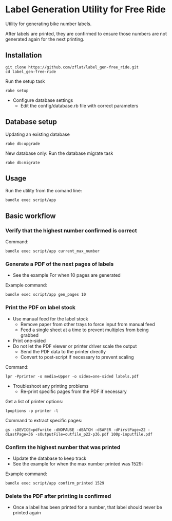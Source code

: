 # Label Generation Utility for Free Ride

Utility for generating bike number labels. 

After labels are printed, they are confirmed to ensure those numbers are not generated again for the next printing. 

## Installation

    git clone https://github.com/zflat/label_gen-free_ride.git
    cd label_gen-free-ride

Run the setup task

    rake setup

* Configure database settings 
  * Edit the config/database.rb file with correct parameters

## Database setup

Updating an existing database

    rake db:upgrade

New database only: Run the database migrate task

    rake db:migrate

## Usage

Run the utility from the comand line:

    bundle exec script/app

## Basic workflow

### Verify that the highest number confirmed is correct

Command:

    bundle exec script/app current_max_number

### Generate a PDF of the next pages of labels

* See the example For when 10 pages are generated

Example command:

    bundle exec script/app gen_pages 10


### Print the PDF on label stock

* Use manual feed for the label stock
  * Remove paper from other trays to force input from manual feed
  * Feed a single sheet at a time to prevent multiples from being grabbed
* Print one-sided
* Do not let the PDF viewer or printer driver scale the output
  * Send the PDF data to the printer directly
  * Convert to post-script if necessary to prevent scaling

Command: 

    lpr -Pprinter -o media=Upper -o sides=one-sided labels.pdf


* Troubleshoot any printing problems
   * Re-print specific pages from the PDF if necessary

Get a list of printer options:

    lpoptions -p printer -l

Command to extract specific pages:

    gs -sDEVICE=pdfwrite -dNOPAUSE -dBATCH -dSAFER -dFirstPage=22 -dLastPage=36 -sOutputFile=outfile_p22-p36.pdf 100p-inputfile.pdf


### Confirm the highest number that was printed

* Update the database to keep track
* See the example for when the max number printed was 1529:

Example command:

    bundle exec script/app confirm_printed 1529


### Delete the PDF after printing is confirmed

* Once a label has been printed for a number, that label should never be printed again
